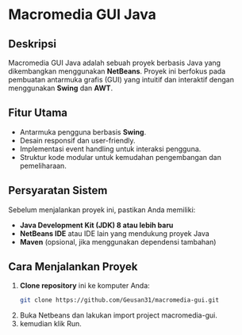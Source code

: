 # Macromedia GUI Java

## Deskripsi
Macromedia GUI Java adalah sebuah proyek berbasis Java yang dikembangkan menggunakan **NetBeans**. Proyek ini berfokus pada pembuatan antarmuka grafis (GUI) yang intuitif dan interaktif dengan menggunakan **Swing** dan **AWT**.

## Fitur Utama
- Antarmuka pengguna berbasis **Swing**.
- Desain responsif dan user-friendly.
- Implementasi event handling untuk interaksi pengguna.
- Struktur kode modular untuk kemudahan pengembangan dan pemeliharaan.

## Persyaratan Sistem
Sebelum menjalankan proyek ini, pastikan Anda memiliki:
- **Java Development Kit (JDK) 8 atau lebih baru**
- **NetBeans IDE** atau IDE lain yang mendukung proyek Java
- **Maven** (opsional, jika menggunakan dependensi tambahan)

## Cara Menjalankan Proyek
1. **Clone repository** ini ke komputer Anda:
   ```sh
   git clone https://github.com/Geusan31/macromedia-gui.git
   ```
2. Buka Netbeans dan lakukan import project macromedia-gui.
3. kemudian klik Run.
